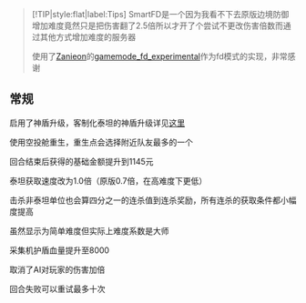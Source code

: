 > [!TIP|style:flat|label:Tips]
> SmartFD是一个因为我看不下去原版边境防御增加难度竟然只是把伤害翻了2.5倍所以才开了个尝试不更改伤害倍数而通过其他方式增加难度的服务器
>
> 使用了[Zanieon](https://github.com/Zanieon)的[gamemode_fd_experimental](https://github.com/Zanieon/NorthstarMods/tree/gamemode_fd_experimental)作为fd模式的实现，非常感谢

## 常规

启用了神盾升级，客制化泰坦的神盾升级详见[这里](fdupgrade.md)

使用空投舱重生，重生点会选择附近队友最多的一个

回合结束后获得的基础金额提升到1145元

泰坦获取速度改为1.0倍（原版0.7倍，在高难度下更低）

击杀非泰坦单位也会算四分之一的连杀值到连杀奖励，所有连杀的获取条件都小幅度提高

虽然显示为简单难度但实际上难度系数是大师

采集机护盾血量提升至8000

取消了AI对玩家的伤害加倍

回合失败可以重试最多十次